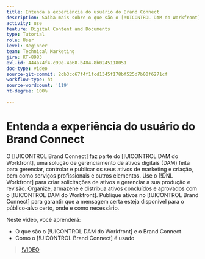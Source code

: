 ```yaml
---
title: Entenda a experiência do usuário do Brand Connect
description: Saiba mais sobre o que são o [!UICONTROL DAM do Workfront] e o Brand Connect, e como são usados.
activity: use
feature: Digital Content and Documents
type: Tutorial
role: User
level: Beginner
team: Technical Marketing
jira: KT-8983
exl-id: 444a74f4-c99e-4a68-b484-8b0245118051
doc-type: video
source-git-commit: 2cb3cc67f4f1fcd1345f178bf525d7b00f6271cf
workflow-type: ht
source-wordcount: '119'
ht-degree: 100%

---
```


# Entenda a experiência do usuário do Brand Connect

O [!UICONTROL Brand Connect] faz parte do [!UICONTROL DAM do Workfront], uma solução de gerenciamento de ativos digitais (DAM) feita para gerenciar, controlar e publicar os seus ativos de marketing e criação, bem como serviços profissionais e outros elementos. Use o [!DNL Workfront] para criar solicitações de ativos e gerenciar a sua produção e revisão. Organize, armazene e distribua ativos concluídos e aprovados com o [!UICONTROL DAM do Workfront]. Publique ativos no [!UICONTROL Brand Connect] para garantir que a mensagem certa esteja disponível para o público-alvo certo, onde e como necessário.

Neste vídeo, você aprenderá:

* O que são o [!UICONTROL DAM do Workfront] e o Brand Connect
* Como o [!UICONTROL Brand Connect] é usado

>[!VIDEO](https://video.tv.adobe.com/v/335245/?quality=12&learn=on)
